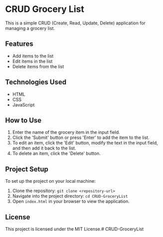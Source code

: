 # CRUD Grocery List

This is a simple CRUD (Create, Read, Update, Delete) application for managing a grocery list.

## Features

- Add items to the list
- Edit items in the list
- Delete items from the list

## Technologies Used

- HTML
- CSS
- JavaScript

## How to Use

1. Enter the name of the grocery item in the input field.
2. Click the 'Submit' button or press 'Enter' to add the item to the list.
3. To edit an item, click the 'Edit' button, modify the text in the input field, and then add it back to the list.
4. To delete an item, click the 'Delete' button.

## Project Setup

To set up the project on your local machine:

1. Clone the repository: `git clone <repository-url>`
2. Navigate into the project directory: `cd CRUD-GroceryList`
3. Open `index.html` in your browser to view the application.

## License

This project is licensed under the MIT License.# CRUD-GroceryList